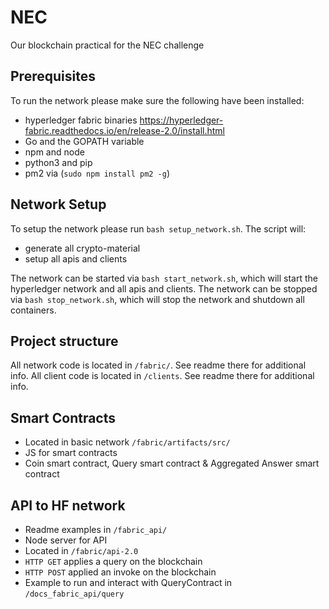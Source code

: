 # NEC
Our blockchain practical for the NEC challenge

## Prerequisites
To run the network please make sure the following have been installed:
- hyperledger fabric binaries https://hyperledger-fabric.readthedocs.io/en/release-2.0/install.html
- Go and the GOPATH variable
- npm and node
- python3 and pip
- pm2 via (`sudo npm install pm2 -g`)

## Network Setup
To setup the network please run `bash setup_network.sh`. The script will:
- generate all crypto-material
- setup all apis and clients

The network can be started via `bash start_network.sh`, which will start the hyperledger network and all apis and clients.
The network can be stopped via `bash stop_network.sh`, which will stop the network and shutdown all containers.

## Project structure
All network code is located in `/fabric/`. See readme there for additional info.
All client code is located in `/clients`. See readme there for additional info.

## Smart Contracts
- Located in basic network `/fabric/artifacts/src/`
- JS for smart contracts
- Coin smart contract, Query smart contract & Aggregated Answer smart contract

## API to HF network
- Readme examples in `/fabric_api/`
- Node server for API
- Located in `/fabric/api-2.0`
- `HTTP GET` applies a query on the blockchain
- `HTTP POST` applied an invoke on the blockchain
- Example to run and interact with QueryContract in `/docs_fabric_api/query`
